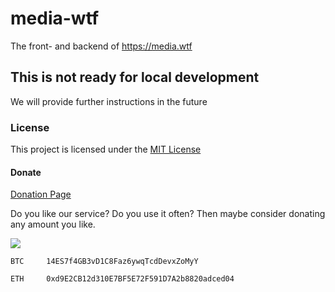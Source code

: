 # media-wtf

The front- and backend of https://media.wtf

## This is not ready for local development

We will provide further instructions in the future

### License

This project is licensed under the [MIT License](https://github.com/michel-pi/media-wtf/blob/master/LICENSE)

#### Donate

[Donation Page](https://media.wtf/donate)

Do you like our service? Do you use it often?
Then maybe consider donating any amount you like.

[![](https://www.paypalobjects.com/en_US/i/btn/btn_donateCC_LG.gif)](https://www.paypal.com/cgi-bin/webscr?cmd=_s-xclick&hosted_button_id=YJDWMDUSM8KKQ)

```
BTC     14ES7f4GB3vD1C8Faz6ywqTcdDevxZoMyY

ETH     0xd9E2CB12d310E7BF5E72F591D7A2b8820adced04
```